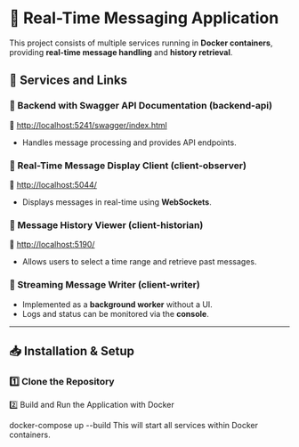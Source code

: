# 📨 Real-Time Messaging Application

This project consists of multiple services running in **Docker containers**, providing **real-time message handling** and **history retrieval**.

## 🚀 Services and Links

### 🔹 Backend with Swagger API Documentation (**backend-api**)
📌 [http://localhost:5241/swagger/index.html](http://localhost:5241/swagger/index.html)  
- Handles message processing and provides API endpoints.

### 🔹 Real-Time Message Display Client (**client-observer**)
📌 [http://localhost:5044/](http://localhost:5044/)  
- Displays messages in real-time using **WebSockets**.

### 🔹 Message History Viewer (**client-historian**)
📌 [http://localhost:5190/](http://localhost:5190/)  
- Allows users to select a time range and retrieve past messages.

### 🔹 Streaming Message Writer (**client-writer**)
- Implemented as a **background worker** without a UI.  
- Logs and status can be monitored via the **console**.

---

## 📥 Installation & Setup

### 1️⃣ Clone the Repository

2️⃣ Build and Run the Application with Docker

docker-compose up --build
This will start all services within Docker containers.
